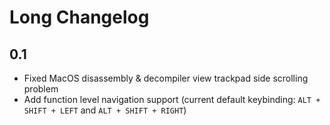# Long Changelog

## 0.1

* Fixed MacOS disassembly & decompiler view trackpad side scrolling problem
* Add function level navigation support (current default keybinding: `ALT + SHIFT + LEFT` and `ALT + SHIFT + RIGHT`)